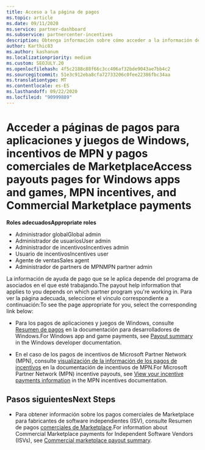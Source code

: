 ```yaml
---
title: Acceso a la página de pagos
ms.topic: article
ms.date: 09/11/2020
ms.service: partner-dashboard
ms.subservice: partnercenter-incentives
description: Obtenga información sobre cómo acceder a la información de pago de sus aplicaciones y juegos de Windows, incentivos de MPN y pagos comerciales de Marketplace para proveedores de software independientes.
author: Karthic83
ms.author: kashanum
ms.localizationpriority: medium
ms.custom: SEOJULY.20
ms.openlocfilehash: 4f5c2188c88f66c3cc406af32bde9043ae7bb4c2
ms.sourcegitcommit: 51e3c912eba8cfa72733206c0fee22386fbc34aa
ms.translationtype: MT
ms.contentlocale: es-ES
ms.lasthandoff: 09/22/2020
ms.locfileid: "90999889"
---
```

# <a name="access-payouts-pages-for-windows-apps-and-games-mpn-incentives-and-commercial-marketplace-payments"></a><span data-ttu-id="c0c1d-103">Acceder a páginas de pagos para aplicaciones y juegos de Windows, incentivos de MPN y pagos comerciales de Marketplace</span><span class="sxs-lookup"><span data-stu-id="c0c1d-103">Access payouts pages for Windows apps and games, MPN incentives, and Commercial Marketplace payments</span></span>

<span data-ttu-id="c0c1d-104">**Roles adecuados**</span><span class="sxs-lookup"><span data-stu-id="c0c1d-104">**Appropriate roles**</span></span>

- <span data-ttu-id="c0c1d-105">Administrador global</span><span class="sxs-lookup"><span data-stu-id="c0c1d-105">Global admin</span></span>
- <span data-ttu-id="c0c1d-106">Administrador de usuarios</span><span class="sxs-lookup"><span data-stu-id="c0c1d-106">User admin</span></span>
- <span data-ttu-id="c0c1d-107">Administrador de incentivos</span><span class="sxs-lookup"><span data-stu-id="c0c1d-107">Incentives admin</span></span>
- <span data-ttu-id="c0c1d-108">Usuario de incentivos</span><span class="sxs-lookup"><span data-stu-id="c0c1d-108">Incentives user</span></span>
- <span data-ttu-id="c0c1d-109">Agente de ventas</span><span class="sxs-lookup"><span data-stu-id="c0c1d-109">Sales agent</span></span>
- <span data-ttu-id="c0c1d-110">Administrador de partners de MPN</span><span class="sxs-lookup"><span data-stu-id="c0c1d-110">MPN partner admin</span></span>

<span data-ttu-id="c0c1d-111">La información de ayuda de pago que se le aplica depende del programa de asociados en el que esté trabajando.</span><span class="sxs-lookup"><span data-stu-id="c0c1d-111">The payout help information that applies to you depends on which partner program you're working in.</span></span> <span data-ttu-id="c0c1d-112">Para ver la página adecuada, seleccione el vínculo correspondiente a continuación:</span><span class="sxs-lookup"><span data-stu-id="c0c1d-112">To see the page appropriate for you, select the corresponding link below:</span></span>

- <span data-ttu-id="c0c1d-113">Para los pagos de aplicaciones y juegos de Windows, consulte [Resumen de pagos](/windows/uwp/publish/payout-summary) en la documentación para desarrolladores de Windows.</span><span class="sxs-lookup"><span data-stu-id="c0c1d-113">For Windows app and game payments, see [Payout summary](/windows/uwp/publish/payout-summary) in the Windows developer documentation.</span></span>

- <span data-ttu-id="c0c1d-114">En el caso de los pagos de incentivos de Microsoft Partner Network (MPN), consulte [visualización de la información de los pagos de incentivos](understand-incentive-payouts.md) en la documentación de incentivos de MPN.</span><span class="sxs-lookup"><span data-stu-id="c0c1d-114">For Microsoft Partner Network (MPN) incentive payouts, see [View your incentive payments information](understand-incentive-payouts.md) in the MPN incentives documentation.</span></span>

## <a name="next-steps"></a><span data-ttu-id="c0c1d-115">Pasos siguientes</span><span class="sxs-lookup"><span data-stu-id="c0c1d-115">Next Steps</span></span>

- <span data-ttu-id="c0c1d-116">Para obtener información sobre los pagos comerciales de Marketplace para fabricantes de software independientes (ISV), consulte Resumen de pagos [comerciales de Marketplace](/azure/marketplace/partner-center-portal/payout-summary).</span><span class="sxs-lookup"><span data-stu-id="c0c1d-116">For information about Commercial Marketplace payments for Independent Software Vendors (ISVs), see [Commercial marketplace payout summary](/azure/marketplace/partner-center-portal/payout-summary).</span></span>